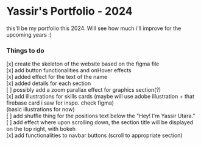 # Yassir's Portfolio - 2024
this'll be my portfolio this 2024. Will see how much i'll improve for the upcoming years :)</br>

### Things to do
[x] create the skeleton of the website based on the figma file</br>
[x] add button functionalities and onHover effects</br>
[x] added effect for the text of the name</br>
[x] added details for each section</br>
[ ] possibly add a zoom parallax effect for graphics section(?)</br>
[x] add illustrations for skills cards (maybe will use adobe illustration + that firebase card i saw for inspo. check figma)</br>
(basic illustrations for now)</br>
[ ] add shuffle thing for the positions text below the "Hey! I'm Yassir Utara."</br>
[ ] add effect where upon scrolling down, the section title will be displayed on the top right, with bokeh</br>
[x] add functionalities to navbar buttons (scroll to appropriate section)</br>